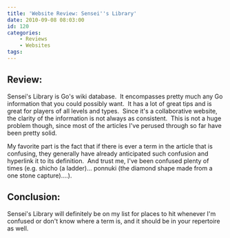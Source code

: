 ```yaml
---
title: 'Website Review: Sensei''s Library'
date: 2010-09-08 08:03:00
id: 120
categories:
	- Reviews
	- Websites
tags:
---
```



## Review:

Sensei's Library is Go's wiki database.  It encompasses pretty much any Go information that you could possibly want.  It has a lot of great tips and is great for players of all levels and types.  Since it's a collaborative website, the clarity of the information is not always as consistent.  This is not a huge problem though, since most of the articles I've perused through so far have been pretty solid.

My favorite part is the fact that if there is ever a term in the article that is confusing, they generally have already anticipated such confusion and hyperlink it to its definition.  And trust me, I've been confused plenty of times (e.g. shicho (a ladder)... ponnuki (the diamond shape made from a one stone capture)....).

## Conclusion:

Sensei's Library will definitely be on my list for places to hit whenever I'm confused or don't know where a term is, and it should be in your repertoire as well.